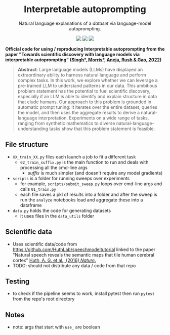 <h1 align="center">  Interpretable autoprompting </h1>
<p align="center"> Natural language explanations of a <i>dataset</i> via language-model autoprompting.
</p>

<p align="center">
  <img src="https://img.shields.io/badge/license-mit-blue.svg">
  <img src="https://img.shields.io/badge/python-3.6--3.8-blue">
  <a href="https://github.com/csinva/imodels/actions"><img src="https://github.com/Yu-Group/adaptive-wavelets/workflows/tests/badge.svg"></a>
</p>  


<b>Official code for using / reproducing Interpretable autoprompting from the paper "Towards scientific discovery with language models via interpretable autoprompting" (<a href="https://arxiv.org/abs/2">Singh*, Morris*, Aneja, Rush & Gao, 2022</a>) </b>

<blockquote>
<b>Abstract</b>: Large language models (LLMs) have displayed an extraordinary ability to harness natural language and perform complex tasks.
In this work, we explore whether we can leverage a pre-trained LLM to understand patterns in our data.
This ambitious problem statement has the potential to fuel scientific discovery, especially if an LLM is able to identify and explain structure in data that elude humans.
Our approach to this problem is grounded in automatic prompt tuning:
it iterates over the entire dataset, queries the model, and then uses the aggregate results to derive a natural-language interpretation.
Experiments on a wide range of tasks, ranging from synthetic mathematics to diverse natural-language-understanding tasks show that this problem statement is feasible.
</blockquote>


## File structure
- `XX_train_XX.py` files each launch a job to fit a different task
  - `02_train_suffix.py` is the main function to run and deals with processing all the cmd-line args
    - *suffix* is much simpler (and doesn't require any model gradients)
- `scripts` is a folder for running sweeps over experiments
  - for example, `scripts/submit_sweep.py` loops over cmd-line args and calls `01_train.py`
  - each file saves a pkl of results into a folder and after the sweep is run the `analyze` notebooks load and aggregate these into a dataframe
- `data.py` holds the code for generating datasets
  - it uses files in the `data_utils` folder


## Scientific data
- Uses scientific data/code from https://github.com/HuthLab/speechmodeltutorial linked to the paper "Natural speech reveals the semantic maps that tile human cerebral cortex" [Huth, A. G. et al., (2016) _Nature_.](https://www.nature.com/articles/nature17637)
- TODO: should not distribute any data / code from that repo

## Testing
- to check if the pipeline seems to work, install pytest then run `pytest` from the repo's root directory

## Notes
- note: args that start with `use_` are boolean
